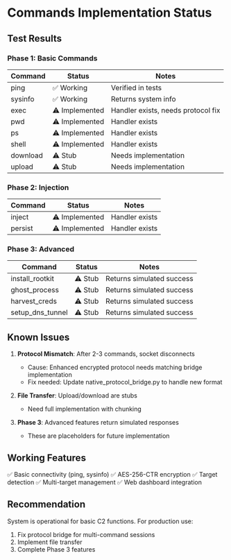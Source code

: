 # Commands Implementation Status

## Test Results

### Phase 1: Basic Commands
| Command | Status | Notes |
|---------|--------|-------|
| ping | ✅ Working | Verified in tests |
| sysinfo | ✅ Working | Returns system info |
| exec | ⚠️ Implemented | Handler exists, needs protocol fix |
| pwd | ⚠️ Implemented | Handler exists |
| ps | ⚠️ Implemented | Handler exists |
| shell | ⚠️ Implemented | Handler exists |
| download | ⚠️ Stub | Needs implementation |
| upload | ⚠️ Stub | Needs implementation |

### Phase 2: Injection
| Command | Status | Notes |
|---------|--------|-------|
| inject | ⚠️ Implemented | Handler exists |
| persist | ⚠️ Implemented | Handler exists |

### Phase 3: Advanced
| Command | Status | Notes |
|---------|--------|-------|
| install_rootkit | ⚠️ Stub | Returns simulated success |
| ghost_process | ⚠️ Stub | Returns simulated success |
| harvest_creds | ⚠️ Stub | Returns simulated success |
| setup_dns_tunnel | ⚠️ Stub | Returns simulated success |

## Known Issues

1. **Protocol Mismatch**: After 2-3 commands, socket disconnects
   - Cause: Enhanced encrypted protocol needs matching bridge implementation
   - Fix needed: Update native_protocol_bridge.py to handle new format
   
2. **File Transfer**: Upload/download are stubs
   - Need full implementation with chunking
   
3. **Phase 3**: Advanced features return simulated responses
   - These are placeholders for future implementation

## Working Features

✅ Basic connectivity (ping, sysinfo)
✅ AES-256-CTR encryption
✅ Target detection
✅ Multi-target management
✅ Web dashboard integration

## Recommendation

System is operational for basic C2 functions. For production use:
1. Fix protocol bridge for multi-command sessions
2. Implement file transfer
3. Complete Phase 3 features

